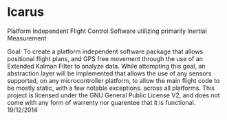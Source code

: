 Icarus
======

Platform Independent Flight Control Software utilizing primarily Inertial Measurement

Goal: To create a platform independent software package that allows positional flight plans, and GPS free movement through the use of an Extended Kalman Filter to analyze data. While attempting this goal, an abstraction layer will be implemented that allows the use of any sensors supported, on any microcontroller platform, to allow the main flight code to be mostly static, with a few notable exceptions. across all platforms. This project is licensed under the GNU General Public License V2, and does not come with any form of warrenty nor guarentee that it is functional.
 19/12/2014
